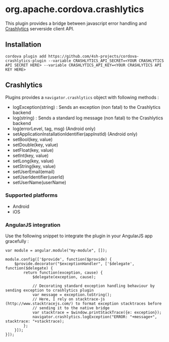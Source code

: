 # org.apache.cordova.crashlytics

This plugin provides a bridge between javascript error handling and [Crashlytics](https://www.crashlytics.com/) serverside
client API.

## Installation

    cordova plugin add https://github.com/4sh-projects/cordova-crashlytics-plugin --variable CRASHLYTICS_API_SECRET=<YOUR CRASHLYTICS API SECRET HERE> --variable CRASHLYTICS_API_KEY=<YOUR CRASHLYTICS API KEY HERE>


## Crashlytics

Plugins provides a `navigator.crashlytics` object with following methods :
- logException(string) : Sends an exception (non fatal) to the Crashlytics backend
- log(string) : Sends a standard log message (non fatal) to the Crashlytics backend
- log(errorLevel, tag, msg) (Android only)
- setApplicationInstallationIdentifier(appInstId) (Android only)
- setBool(key, value)
- setDouble(key, value)
- setFloat(key, value)
- setInt(key, value)
- setLong(key, value)
- setString(key, value)
- setUserEmail(email)
- setUserIdentifier(userId)
- setUserName(userName)


### Supported platforms

- Android
- iOS

### AngularJS integration

Use the following snippet to integrate the plugin in your AngularJS app gracefully :

    var module = angular.module("my-module", []);

    module.config(['$provide', function($provide) {
        $provide.decorator("$exceptionHandler", ['$delegate', function($delegate) {
            return function(exception, cause) {
                $delegate(exception, cause);

                // Decorating standard exception handling behaviour by sending exception to crashlytics plugin
                var message = exception.toString();
                // Here, I rely on stacktrace-js (http://www.stacktracejs.com/) to format exception stacktraces before
                // sending it to the native bridge
                var stacktrace = $window.printStackTrace({e: exception});
                navigator.crashlytics.logException("ERROR: "+message+", stacktrace: "+stacktrace);
            };
        }]);
    }]);

